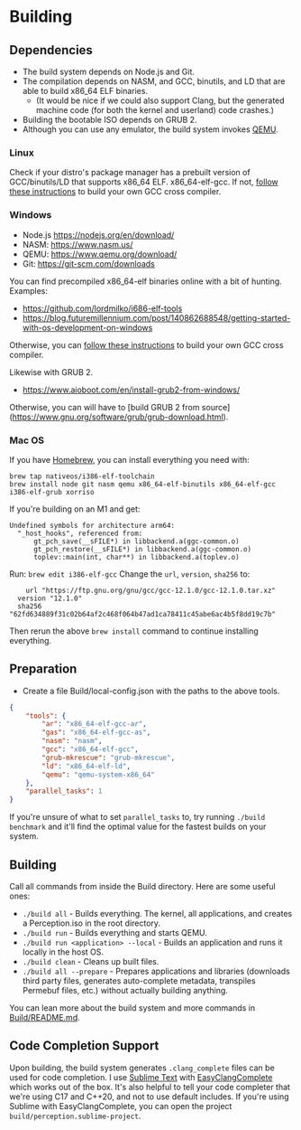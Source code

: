 # Building

## Dependencies
- The build system depends on Node.js and Git.
- The compilation depends on NASM, and GCC, binutils, and LD that are able to build x86_64 ELF binaries.
  - (It would be nice if we could also support Clang, but the generated machine code (for both the kernel and userland) code crashes.)
- Building the bootable ISO depends on GRUB 2.
- Although you can use any emulator, the build system invokes [QEMU](https://www.qemu.org/).

### Linux
Check if your distro's package manager has a prebuilt version of GCC/binutils/LD that supports x86_64 ELF. x86_64-elf-gcc. If not, [follow these instructions](https://wiki.osdev.org/GCC_Cross-Compiler) to build your own GCC cross compiler.

### Windows
- Node.js https://nodejs.org/en/download/
- NASM: https://www.nasm.us/
- QEMU: https://www.qemu.org/download/
- Git: https://git-scm.com/downloads

You can find precompiled x86_64-elf binaries online with a bit of hunting. Examples:
- https://github.com/lordmilko/i686-elf-tools
- https://blog.futuremillennium.com/post/140862688548/getting-started-with-os-development-on-windows

Otherwise, you can [follow these instructions](https://wiki.osdev.org/GCC_Cross-Compiler) to build your own GCC cross compiler.

Likewise with GRUB 2.
- https://www.aioboot.com/en/install-grub2-from-windows/

Otherwise, you can will have to [build GRUB 2 from source] (https://www.gnu.org/software/grub/grub-download.html).

### Mac OS
If you have [Homebrew](https://brew.sh/), you can install everything you need with:

```
brew tap nativeos/i386-elf-toolchain
brew install node git nasm qemu x86_64-elf-binutils x86_64-elf-gcc i386-elf-grub xorriso
```

If you're building on an M1 and get:
```
Undefined symbols for architecture arm64:
  "_host_hooks", referenced from:
      gt_pch_save(__sFILE*) in libbackend.a(ggc-common.o)
      gt_pch_restore(__sFILE*) in libbackend.a(ggc-common.o)
      toplev::main(int, char**) in libbackend.a(toplev.o)
```

Run:
`brew edit i386-elf-gcc`
Change the `url`, `version`, `sha256` to:

```
	url "https://ftp.gnu.org/gnu/gcc/gcc-12.1.0/gcc-12.1.0.tar.xz"
  version "12.1.0"
  sha256 "62fd634889f31c02b64af2c468f064b47ad1ca78411c45abe6ac4b5f8dd19c7b"
```

Then rerun the above `brew install` command to continue installing everything.

## Preparation
- Create a file Build/local-config.json with the paths to the above tools.
```json
{
	"tools": {
		"ar": "x86_64-elf-gcc-ar",
		"gas": "x86_64-elf-gcc-as",
		"nasm": "nasm",
		"gcc": "x86_64-elf-gcc",
		"grub-mkrescue": "grub-mkrescue",
		"ld": "x86_64-elf-ld",
		"qemu": "qemu-system-x86_64"
	},
	"parallel_tasks": 1
}
```

If you're unsure of what to set `parallel_tasks` to, try running `./build benchmark` and it'll find the optimal value for the fastest builds on your system.

## Building
Call all commands from inside the Build directory. Here are some useful ones:

- `./build all` - Builds everything. The kernel, all applications, and creates a Perception.iso in the root directory.
- `./build run` - Builds everything and starts QEMU.
- `./build run <application> --local` - Builds an application and runs it locally in the host OS.
- `./build clean` - Cleans up built files.
- `./build all --prepare` - Prepares applications and libraries (downloads third party files, generates auto-complete metadata, transpiles Permebuf files, etc.) without actually building anything.

You can lean more about the build system and more commands in [Build/README.md](Build/README.md).

## Code Completion Support
Upon building, the build system generates `.clang_complete` files can be used for code completion. I use [Sublime Text](https://www.sublimetext.com/) with [EasyClangComplete](https://github.com/niosus/EasyClangComplete) which works out of the box. It's also helpful to tell your code completer that we're using C17 and C++20, and not to use default includes. If you're using Sublime with EasyClangComplete, you can open the project `build/perception.sublime-project`.
